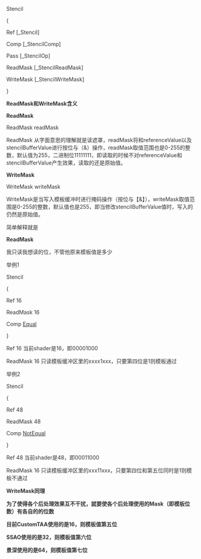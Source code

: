 <font style="color:rgb(51, 51, 51);">Stencil</font>

<font style="color:rgb(51, 51, 51);">{</font>

<font style="color:rgb(51, 51, 51);">    Ref [_Stencil]</font>

<font style="color:rgb(51, 51, 51);">    Comp [_StencilComp]</font>

<font style="color:rgb(51, 51, 51);">    Pass [_StencilOp]</font>

<font style="color:rgb(51, 51, 51);">    ReadMask [_StencilReadMask]</font>

<font style="color:rgb(51, 51, 51);">    WriteMask [_StencilWriteMask]</font>

<font style="color:rgb(51, 51, 51);">}</font>



**<font style="color:rgb(51, 51, 51);"></font>**

**<font style="color:rgb(51, 51, 51);">ReadMask和WriteMask含义</font>**

**<font style="color:rgb(51, 51, 51);"></font>**

**<font style="color:rgb(51, 51, 51);">ReadMask</font>**

<font style="color:rgb(51, 51, 51);">ReadMask  readMask</font>

<font style="color:rgb(51, 51, 51);">ReadMask 从字面意思的理解就是读遮罩，readMask将和referenceValue以及stencilBufferValue进行按位与（&）操作，readMask取值范围也是0-255的整数，默认值为255，二进制位11111111，即读取的时候不对referenceValue和stencilBufferValue产生效果，读取的还是原始值。</font>

**<font style="color:rgb(51, 51, 51);">WriteMask</font>**

<font style="color:rgb(51, 51, 51);">WriteMask writeMask</font>

<font style="color:rgb(51, 51, 51);">WriteMask是当写入模板缓冲时进行掩码操作（按位与【&】），writeMask取值范围是0-255的整数，默认值也是255，即当修改stencilBufferValue值时，写入的仍然是原始值。</font>

<font style="color:rgb(51, 51, 51);"></font>

<font style="color:rgb(51, 51, 51);">简单解释就是</font>

**<font style="color:rgb(51, 51, 51);">ReadMask</font>**

<font style="color:rgb(51, 51, 51);">我只读我想读的位，不管他原来模板值是多少</font>

<font style="color:rgb(51, 51, 51);">举例1</font>

<font style="color:rgb(51, 51, 51);">Stencil</font>

<font style="color:rgb(51, 51, 51);">{</font>

<font style="color:rgb(51, 51, 51);">    Ref 16</font>

<font style="color:rgb(51, 51, 51);">    ReadMask 16</font>

<font style="color:rgb(51, 51, 51);">    Comp </font><u><font style="color:rgb(51, 51, 51);">Equal</font></u>

<font style="color:rgb(51, 51, 51);">}</font>

<font style="color:rgb(51, 51, 51);">Ref 16 当前shader是16，即00001000</font>

<font style="color:rgb(51, 51, 51);">ReadMask 16 只读模板缓冲区里的xxxx1xxx，只要第四位是1则模板通过</font>

<font style="color:rgb(51, 51, 51);"></font>

<font style="color:rgb(51, 51, 51);">举例2</font>

<font style="color:rgb(51, 51, 51);">Stencil</font>

<font style="color:rgb(51, 51, 51);">{</font>

<font style="color:rgb(51, 51, 51);">    Ref 48</font>

<font style="color:rgb(51, 51, 51);">    ReadMask 48</font>

<font style="color:rgb(51, 51, 51);">    Comp </font><u><font style="color:rgb(51, 51, 51);">NotEqual</font></u>

<font style="color:rgb(51, 51, 51);">}</font>

<font style="color:rgb(51, 51, 51);">Ref 48 当前shader是48，即00011000</font>

<font style="color:rgb(51, 51, 51);">ReadMask 16 只读模板缓冲区里的xxx11xxx，只要第四位和第五位同时是1则模板不通过</font>

**<font style="color:rgb(51, 51, 51);">WriteMask同理</font>**

**<font style="color:rgb(51, 51, 51);"></font>**

**<font style="color:rgb(51, 51, 51);"></font>**

**<font style="color:rgb(51, 51, 51);">为了使得各个后处理效果互不干扰，就要使各个后处理使用的Mask（即模板位数）有各自的的位数</font>**

**<font style="color:rgb(51, 51, 51);">目前CustomTAA使用的是16，则模板值第五位</font>**

**<font style="color:rgb(51, 51, 51);">SSAO使用的是32，则模板值第六位</font>**

**<font style="color:rgb(51, 51, 51);">景深使用的是64，则模板值第七位</font>**

<font style="color:rgb(51, 51, 51);"></font>

<font style="color:rgb(51, 51, 51);"></font>

<font style="color:rgb(51, 51, 51);"></font>

<font style="color:rgb(51, 51, 51);"></font>

<font style="color:rgb(51, 51, 51);"></font>

<font style="color:rgb(51, 51, 51);"></font>

<font style="color:rgb(51, 51, 51);"></font>

<font style="color:rgb(51, 51, 51);"></font>

<font style="color:rgb(51, 51, 51);"></font>

<font style="color:rgb(51, 51, 51);"></font>

<font style="color:rgb(51, 51, 51);"></font>

<font style="color:rgb(51, 51, 51);"></font>

<font style="color:rgb(51, 51, 51);"></font>

